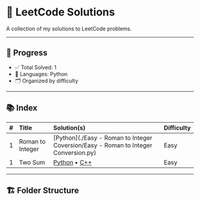 # 🧠 LeetCode Solutions

A collection of my solutions to LeetCode problems.

---

## 📌 Progress

- ✅ Total Solved: 1
- 💪 Languages: Python
- 🗂️ Organized by difficulty

---

## 📚 Index

| # | Title | Solution(s) | Difficulty |
|--:|:------|:------------|:-----------|
| 1 | Roman to Integer | [Python](./Easy - Roman to Integer Coversion/Easy - Roman to Integer Conversion.py) | Easy |
| 1 | Two Sum | [Python](./0001-two-sum/two_sum.py) • [C++](./0001-two-sum/two_sum.cpp) | Easy |


---

## 🏗️ Folder Structure

